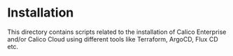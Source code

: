 # Installation

This directory contains scripts related to the installation of Calico Enterprise and/or Calico Cloud using different tools like Terraform, ArgoCD, Flux CD etc.
